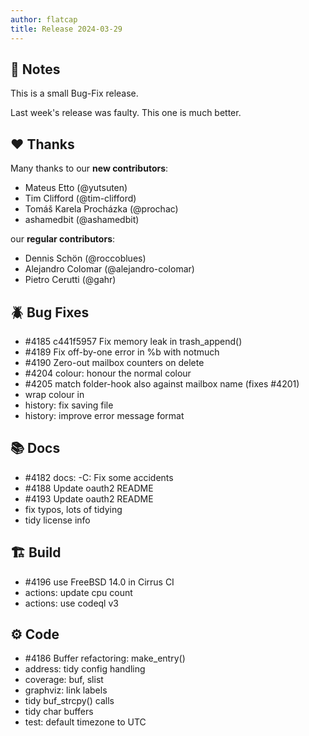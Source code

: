 ```yaml
---
author: flatcap
title: Release 2024-03-29
---
```


## :book: Notes

This is a small Bug-Fix release.

Last week's release was faulty.
This one is much better.

## :heart: Thanks

Many thanks to our **new contributors**:

- Mateus Etto (@yutsuten)
- Tim Clifford (@tim-clifford)
- Tomáš Karela Procházka (@prochac)
- ashamedbit (@ashamedbit)

our **regular contributors**:

- Dennis Schön (@roccoblues)
- Alejandro Colomar (@alejandro-colomar)
- Pietro Cerutti (@gahr)

## :beetle: Bug Fixes

- #4185 c441f5957 Fix memory leak in trash_append()
- #4189 Fix off-by-one error in %b with notmuch
- #4190 Zero-out mailbox counters on delete
- #4204 colour: honour the normal colour
- #4205 match folder-hook also against mailbox name (fixes #4201)
- wrap colour in <show-log-messages>
- history: fix saving file
- history: improve error message format

## :books: Docs

- #4182 docs: -C: Fix some accidents
- #4188 Update oauth2 README
- #4193 Update oauth2 README
- fix typos, lots of tidying
- tidy license info

## :building_construction: Build

- #4196 use FreeBSD 14.0 in Cirrus CI
- actions: update cpu count
- actions: use codeql v3

## :gear: Code

- #4186 Buffer refactoring: make_entry()
- address: tidy config handling
- coverage: buf, slist
- graphviz: link labels
- tidy buf_strcpy() calls
- tidy char buffers
- test: default timezone to UTC

